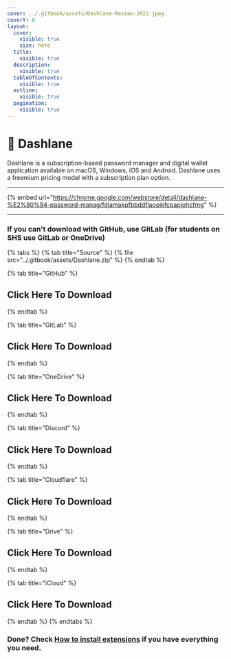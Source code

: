 ```yaml
---
cover: ../.gitbook/assets/Dashlane-Review-2022.jpeg
coverY: 0
layout:
  cover:
    visible: true
    size: hero
  title:
    visible: true
  description:
    visible: true
  tableOfContents:
    visible: true
  outline:
    visible: true
  pagination:
    visible: true
---
```


# 🔑 Dashlane

Dashlane is a subscription-based password manager and digital wallet application available on macOS, Windows, iOS and Android. Dashlane uses a freemium pricing model with a subscription plan option.

***

{% embed url="https://chrome.google.com/webstore/detail/dashlane-%E2%80%94-password-manag/fdjamakpfbbddfjaooikfcpapjohcfmg" %}

***

### If you can't download with GitHub, use GitLab (for students on SHS use GitLab or OneDrive)

{% tabs %}
{% tab title="Source" %}
{% file src="../.gitbook/assets/Dashlane.zip" %}
{% endtab %}

{% tab title="GitHub" %}
## Click Here To Download
{% endtab %}

{% tab title="GitLab" %}
## Click Here To Download
{% endtab %}

{% tab title="OneDrive" %}
## Click Here To Download
{% endtab %}

{% tab title="Discord" %}
## Click Here To Download
{% endtab %}

{% tab title="Cloudflare" %}
## Click Here To Download
{% endtab %}

{% tab title="Drive" %}
## Click Here To Download
{% endtab %}

{% tab title="iCloud" %}
## Click Here To Download
{% endtab %}
{% endtabs %}

### Done? Check [How to install extensions](../how-to-install/how-to-install-extension-on-another-browser.md) if you have everything you need.
